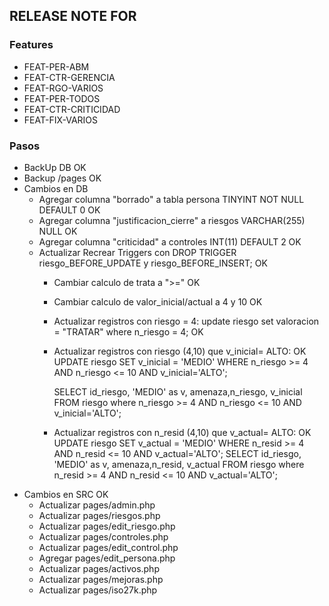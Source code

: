 ## RELEASE NOTE FOR
### Features
- FEAT-PER-ABM
- FEAT-CTR-GERENCIA
- FEAT-RGO-VARIOS
- FEAT-PER-TODOS
- FEAT-CTR-CRITICIDAD
- FEAT-FIX-VARIOS

### Pasos
- BackUp DB     OK
- Backup /pages OK
- Cambios en DB
    - Agregar columna "borrado" a tabla persona TINYINT NOT NULL DEFAULT 0      OK
    - Agregar columna "justificacion_cierre" a riesgos VARCHAR(255) NULL        OK       
    - Agregar columna "criticidad" a controles INT(11) DEFAULT 2                OK
    - Actualizar Recrear Triggers con DROP TRIGGER riesgo_BEFORE_UPDATE y riesgo_BEFORE_INSERT; OK
        - Cambiar calculo de trata a ">="                                                       OK
        - Cambiar calculo de valor_inicial/actual a 4 y 10                                      OK
        - Actualizar registros con riesgo = 4: update riesgo set valoracion = "TRATAR" where n_riesgo = 4; OK
        - Actualizar registros con riesgo (4,10) que v_inicial= ALTO:                                      OK
            UPDATE riesgo 
            SET v_inicial = 'MEDIO'
            WHERE n_riesgo >= 4 AND n_riesgo <= 10 AND v_inicial='ALTO';
            
            SELECT id_riesgo, 'MEDIO' as v, amenaza,n_riesgo, v_inicial FROM riesgo where n_riesgo >= 4 AND n_riesgo <= 10 AND v_inicial='ALTO';
        - Actualizar registros con n_resid (4,10) que v_actual= ALTO:                                       OK
            UPDATE riesgo 
            SET v_actual = 'MEDIO'
            WHERE n_resid >= 4 AND n_resid <= 10 AND v_actual='ALTO';
            SELECT id_riesgo, 'MEDIO' as v, amenaza,n_resid, v_actual FROM riesgo where n_resid >= 4 AND n_resid <= 10 AND v_actual='ALTO';
- Cambios en SRC                                                                                            OK
    - Actualizar pages/admin.php
    - Actualizar pages/riesgos.php
    - Actualizar pages/edit_riesgo.php
    - Actualizar pages/controles.php
    - Actualizar pages/edit_control.php
    - Agregar pages/edit_persona.php
    - Actualizar pages/activos.php
    - Actualizar pages/mejoras.php
    - Actualizar pages/iso27k.php